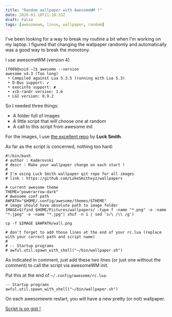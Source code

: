 ```yaml
---
title: "Random wallpaper with AwesomeWM !"
date: 2020-01-10T11:10:33Z
draft: False
tags: [awesomewm, linux, wallpaper, random]
---
```


I've been looking for a way to break my routine a bit when I'm working on my laptop. I figured that changing the wallpaper randomly and automatically was a good way to break the monotony.

I use awesomeWM (version 4)
```
[f00b@void ~]$ awesome --version
awesome v4.3 (Too long)
 • Compiled against Lua 5.3.5 (running with Lua 5.3)
 • D-Bus support: ✔
 • execinfo support: ✘
 • xcb-randr version: 1.6
 • LGI version: 0.9.2
```

So I needed three things:

- A folder full of images
- A little script that will choose one at random
- A call to this script from awesome init

For the images, I use [the excellent repo](https://github.com/LukeSmithxyz/wallpapers) by **Luck Smith**.

As far as the script is concerned, nothing too hard:
```
#!/bin/bash
# author : Kaderovski
# descr : Make your wallpaper change on each start !
#
# I'm using Luck Smith wallpaper git repo for all images
# link : https://github.com/LukeSmithxyz/wallpapers

# current awesome theme
THEME="powerarrow-dark"
# Awesome conf path
AWPATH="$HOME/.config/awesome/themes/$THEME"
# image should have absolute path to image folder
IMAGE=$(find $HOME/Pictures/wallpapers/ -type f -name "*.png" -o -name "*.jpeg" -o -name "*.jpg"| shuf -n 1 | sed 's/\ /\\ /g')

cp -f $IMAGE $AWPATH/wall.png

# don't forget to add those lines at the end of your rc.lua (replace with your correct path and script name)
#
# -- Startup programs
# awful.util.spawn_with_shell("~/bin/wallpaper.sh")
```

As indicated in comment, just add these two lines (or just one without the comment) to call the script via awesomeWM init.

Put this at the end of `~/.config/awesome/rc.lua`.
```
-- Startup programs
awful.util.spawn_with_shell("~/bin/wallpaper.sh")
```

On each awesomewm restart, you will have a new pretty (or not) wallpaper.

[Script is on gist !](https://gist.github.com/Kaderovski/785796c5e4e37a4d759f0f8c89c41f0e)
